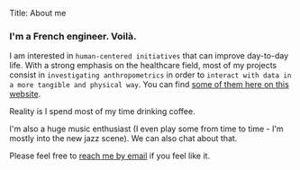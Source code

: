 Title: About me

### I'm a French engineer. Voilà.

I am interested in `human-centered initiatives` that can improve day-to-day life.
With a strong emphasis on the healthcare field, most of my projects consist in `investigating anthropometrics` in order to `interact with data in a more tangible and physical way`. You can find <a href="/projects">some of them here on this website</a>.

Reality is I spend most of my time drinking coffee.

I'm also a huge music enthusiast (I even play some from time to time - I'm mostly into the new jazz scene). We can also chat about that.

Please feel free to [reach me by email](mailto:koji.andria@e.email) if you feel like it.